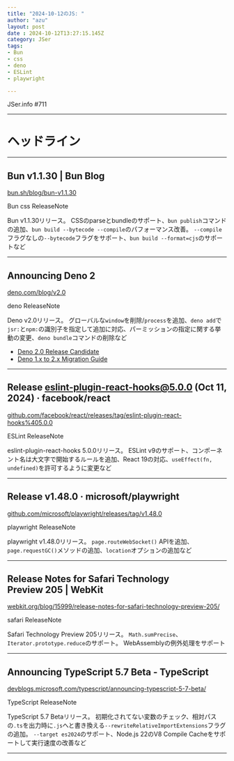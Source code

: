 ```yaml
---
title: "2024-10-12のJS: "
author: "azu"
layout: post
date : 2024-10-12T13:27:15.145Z
category: JSer
tags:
- Bun
- css
- deno
- ESLint
- playwright

---
```


JSer.info #711

----

<h1 class="site-genre">ヘッドライン</h1>

----

## Bun v1.1.30 | Bun Blog
[bun.sh/blog/bun-v1.1.30](https://bun.sh/blog/bun-v1.1.30 "Bun v1.1.30 | Bun Blog")
<p class="jser-tags jser-tag-icon"><span class="jser-tag">Bun</span> <span class="jser-tag">css</span> <span class="jser-tag">ReleaseNote</span></p>

Bun v1.1.30リリース。
CSSのparseとbundleのサポート、`bun publish`コマンドの追加、`bun build --bytecode --compile`のパフォーマンス改善。
`--compile`フラグなしの`--bytecode`フラグをサポート、`bun build --format=cjs`のサポートなど


----

## Announcing Deno 2
[deno.com/blog/v2.0](https://deno.com/blog/v2.0 "Announcing Deno 2")
<p class="jser-tags jser-tag-icon"><span class="jser-tag">deno</span> <span class="jser-tag">ReleaseNote</span></p>

Deno v2.0リリース。
グローバルな`window`を削除/`process`を追加、`deno add`で`jsr:`と`npm:`の識別子を指定して追加に対応、パーミッションの指定に関する挙動の変更、`deno bundle`コマンドの削除など

- [Deno 2.0 Release Candidate](https://deno.com/blog/v2.0-release-candidate "Deno 2.0 Release Candidate")
- [Deno 1.x to 2.x Migration Guide](https://docs.deno.com/runtime/reference/migration_guide/ "Deno 1.x to 2.x Migration Guide")

----

## Release eslint-plugin-react-hooks@5.0.0 (Oct 11, 2024) · facebook/react
[github.com/facebook/react/releases/tag/eslint-plugin-react-hooks%405.0.0](https://github.com/facebook/react/releases/tag/eslint-plugin-react-hooks%405.0.0 "Release eslint-plugin-react-hooks@5.0.0 (Oct 11, 2024) · facebook/react")
<p class="jser-tags jser-tag-icon"><span class="jser-tag">ESLint</span> <span class="jser-tag">ReleaseNote</span></p>

eslint-plugin-react-hooks 5.0.0リリース。
ESLint v9のサポート、コンポーネント名は大文字で開始するルールを追加、React 19の対応、`useEffect(fn, undefined)`を許可するように変更など


----

## Release v1.48.0 · microsoft/playwright
[github.com/microsoft/playwright/releases/tag/v1.48.0](https://github.com/microsoft/playwright/releases/tag/v1.48.0 "Release v1.48.0 · microsoft/playwright")
<p class="jser-tags jser-tag-icon"><span class="jser-tag">playwright</span> <span class="jser-tag">ReleaseNote</span></p>

playwright v1.48.0リリース。
`page.routeWebSocket()` APIを追加、`page.requestGC()`メソッドの追加、`location`オプションの追加など


----

## Release Notes for Safari Technology Preview 205 | WebKit
[webkit.org/blog/15999/release-notes-for-safari-technology-preview-205/](https://webkit.org/blog/15999/release-notes-for-safari-technology-preview-205/ "Release Notes for Safari Technology Preview 205 | WebKit")
<p class="jser-tags jser-tag-icon"><span class="jser-tag">safari</span> <span class="jser-tag">ReleaseNote</span></p>

Safari Technology Preview 205リリース。
`Math.sumPrecise`、`Iterator.prototype.reduce`のサポート。
WebAssemblyの例外処理をサポート


----

## Announcing TypeScript 5.7 Beta - TypeScript
[devblogs.microsoft.com/typescript/announcing-typescript-5-7-beta/](https://devblogs.microsoft.com/typescript/announcing-typescript-5-7-beta/ "Announcing TypeScript 5.7 Beta - TypeScript")
<p class="jser-tags jser-tag-icon"><span class="jser-tag">TypeScript</span> <span class="jser-tag">ReleaseNote</span></p>

TypeScript 5.7 Betaリリース。
初期化されてない変数のチェック、相対パスの`.ts`を出力時に`.js`へと書き換える`--rewriteRelativeImportExtensions`フラグの追加。
`--target es2024`のサポート、Node.js 22のV8 Compile Cacheをサポートして実行速度の改善など


----
